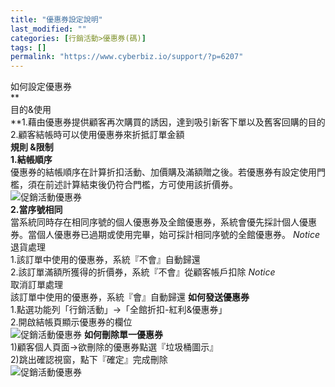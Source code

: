 ```yaml
---
title: "優惠券設定說明"
last_modified: ""
categories: [行銷活動>優惠券(碼)]
tags: []
permalink: "https://www.cyberbiz.io/support/?p=6207"
---
```


如何設定優惠券  
**  
目的&使用  
**1.藉由優惠券提供顧客再次購買的誘因，達到吸引新客下單以及舊客回購的目的  
2.顧客結帳時可以使用優惠券來折抵訂單金額  
**規則 &限制**  
**1.結帳順序**  
優惠券的結帳順序在計算折扣活動、加價購及滿額贈之後。若優惠券有設定使用門檻，須在前述計算結束後仍符合門檻，方可使用該折價券。  
![促銷活動優惠券](https://www.cyberbiz.co/support/wp-content/uploads/2020/03/結帳順序-優惠券.png)  
**2.當序號相同**  
當系統同時存在相同序號的個人優惠券及全館優惠券，系統會優先採計個人優惠券。當個人優惠券已過期或使用完畢，始可採計相同序號的全館優惠券。 _Notice_  
退貨處理  
1.該訂單中使用的優惠券，系統『不會』自動歸還  
2.該訂單滿額所獲得的折價券，系統『不會』從顧客帳戶扣除 _Notice_  
取消訂單處理  
該訂單中使用的優惠券，系統『會』自動歸還 **如何發送優惠券**  
1.點選功能列「行銷活動」→「全館折扣-紅利&優惠券」  
2.開啟結帳頁顯示優惠券的欄位  
![促銷活動優惠券](https://www.cyberbiz.co/support/wp-content/uploads/2019/03/優惠券2-1.png) **如何刪除單一優惠券**  
1)顧客個人頁面->欲刪除的優惠券點選『垃圾桶圖示』  
2)跳出確認視窗，點下『確定』完成刪除  
![促銷活動優惠券](https://www.cyberbiz.co/support/wp-content/uploads/2019/03/優惠券19.png)

